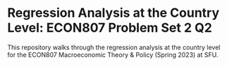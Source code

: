 # Regression Analysis at the Country Level: ECON807 Problem Set 2 Q2

This repository walks through the regression analysis at the country level for the ECON807 Macroeconomic Theory \& Policy (Spring 2023) at SFU.
